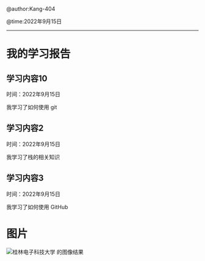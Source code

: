 @author:Kang-404

@time:2022年9月15日

------

# 我的学习报告
## 学习内容10

时间：2022年9月15日

我学习了如何使用 git 

## 学习内容2

时间：2022年9月15日

我学习了栈的相关知识

## 学习内容3

时间：2022年9月15日

我学习了如何使用 GitHub 

# 图片

![桂林电子科技大学 的图像结果](https://tse3-mm.cn.bing.net/th/id/OIP-C.w1CWYJnFTVbac8KuERguzgHaEK?w=278&h=180&c=7&r=0&o=5&dpr=1.5&pid=1.7)